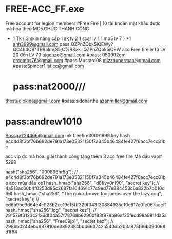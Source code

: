 # FREE-ACC_FF.exe
Free account for legion members #Free Fire | 10 tài khoản mật khẩu được mã hóa theo MD5.CHÚC THÀNH CÔNG


* 1 Tk { 3 skin nâng cấp 
1 ak lv 2
1 scar lv 1 
1 mp5 lv 7
}
 *1 anh3999@gmail.com
pass:QZPnZQbk5iQEWy?QC4h4QB^TRRaIm{S5;C%R8>k+QZPnZQbk5iQEW
acc Free fire lv  từ  LV 20 đến LV  70 
bigchze@gmail.com 
	#pass: 050992gm
crcombs76@gmail.com
	#pass:Mustard08
mizzouperman@gmail.com 
	#pass:Spincer1
isticc@gmail.com 
	# pass:nat2000///
thestudiokida@gmail.com 
	#pass:siddhartha
azanmiller@gmail.com	
 # pass:andrew1010
 Bossga224466@gmail.com
 mk freefire30091999
 key.hash
 e4c4d8f3bf76b692de791a173e05321150f7a345b46484fe427f6acc7ecc81be


acc vip đc mã hóa.
giải thành công 
tặng thêm 3 acc free fire
Mã đầu vào# 5299 

hash("sha256", "000896hr5g"); // e4c4d8f3bf76b692de791a173e05321150f7a345b46484fe427f6acc7ecc81be 
acc mùa đầu ob1
hash_hmac("sha256", "d8fivy0nl90", "secret key"); // 4a513ac60b4f0253d95c2687fa104691c77c9ed77e884453c6a822b7b010d36f  hash_hmac("sha256", "The quick brown fox jumps over the lazy cog", "secret key"); // ed6b9bc9d64e4c923b2cc19c15fff329f343f30884935c10e617e0fe067adef1  hash_hmac("sha256",log", "secret kez"); // 291579f3123c3126df04a57f78768b6290df93f979b86af25fecd98a9811da5a  hash_hmac("sha256", "Free09jp1", "secret kez"); // 298bb0244ebc987810de3892384bb4663742a540db2b3a875f66b09d068d1f64 
